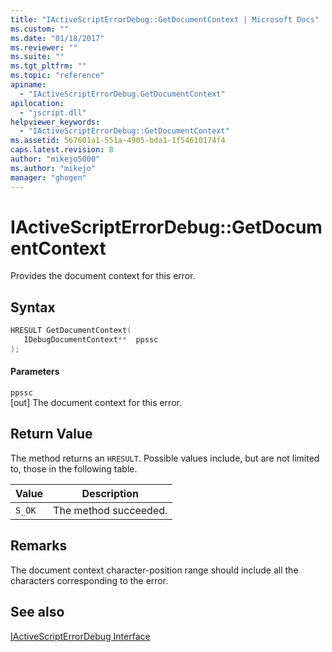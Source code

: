```yaml
---
title: "IActiveScriptErrorDebug::GetDocumentContext | Microsoft Docs"
ms.custom: ""
ms.date: "01/18/2017"
ms.reviewer: ""
ms.suite: ""
ms.tgt_pltfrm: ""
ms.topic: "reference"
apiname: 
  - "IActiveScriptErrorDebug.GetDocumentContext"
apilocation: 
  - "jscript.dll"
helpviewer_keywords: 
  - "IActiveScriptErrorDebug::GetDocumentContext"
ms.assetid: 567601a1-551a-4905-bda1-1f54610174f4
caps.latest.revision: 8
author: "mikejo5000"
ms.author: "mikejo"
manager: "ghogen"
---
```

# IActiveScriptErrorDebug::GetDocumentContext
Provides the document context for this error.  
  
## Syntax  
  
```cpp
HRESULT GetDocumentContext(  
   IDebugDocumentContext**  ppssc  
);  
```  
  
#### Parameters  
 `ppssc`  
 [out] The document context for this error.  
  
## Return Value  
 The method returns an `HRESULT`. Possible values include, but are not limited to, those in the following table.  
  
|Value|Description|  
|-----------|-----------------|  
|`S_OK`|The method succeeded.|  
  
## Remarks  
 The document context character-position range should include all the characters corresponding to the error.  
  
## See also  
 [IActiveScriptErrorDebug Interface](../../winscript/reference/iactivescripterrordebug-interface.md)